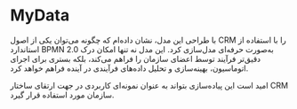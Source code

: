 # MyData
با طراحی این مدل، نشان داده‌ام که چگونه می‌توان یکی از اصول CRM را با استفاده از استاندارد BPMN 2.0 به‌صورت حرفه‌ای مدل‌سازی کرد. این مدل نه تنها امکان درک دقیق‌تر فرآیند توسط اعضای سازمان را فراهم می‌کند، بلکه بستری برای اجرای اتوماسیون، بهینه‌سازی و تحلیل داده‌های فرآیندی در آینده فراهم خواهد کرد.

امید است این پیاده‌سازی بتواند به عنوان نمونه‌ای کاربردی در جهت ارتقای ساختار CRM سازمان مورد استفاده قرار گیرد.
